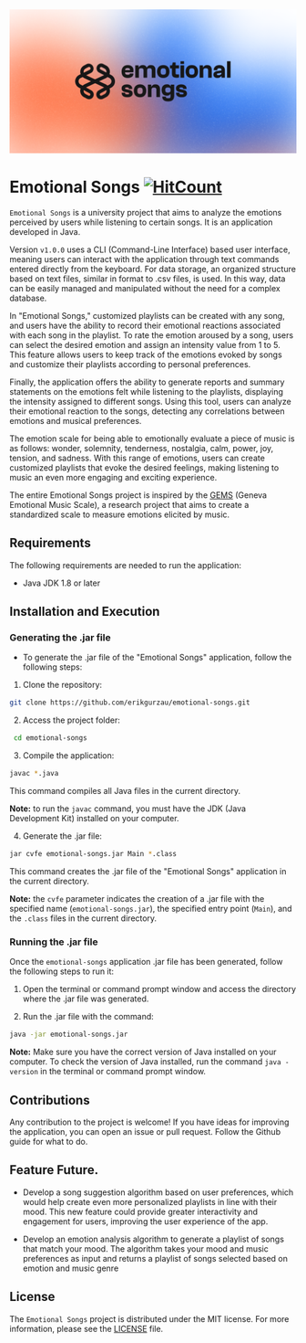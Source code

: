 <img src=".\client-es\src\main\resources\it\uninsubria\emotionalsongs\assets\imgs\background_logo_emotional_songs.png" alt="Emotional Songs Logo"/>

# Emotional Songs [![HitCount](https://hits.dwyl.com/erikgurzau/emotional-songs.svg?style=flat-square)](http://hits.dwyl.com/erikgurzau/emotional-songs)

`Emotional Songs` is a university project that aims to analyze the emotions perceived by users while listening to certain songs. 
It is an application developed in Java.

Version `v1.0.0` uses a CLI (Command-Line Interface) based user interface, meaning users can interact with the application through text commands entered directly from the keyboard.
For data storage, an organized structure based on text files, similar in format to .csv files, is used. In this way, data can be easily managed and manipulated without the need for a complex database.

In "Emotional Songs," customized playlists can be created with any song, and users have the ability to record their emotional reactions associated with each song in the playlist. To rate the emotion aroused by a song, users can select the desired emotion and assign an intensity value from 1 to 5. This feature allows users to keep track of the emotions evoked by songs and customize their playlists according to personal preferences.

Finally, the application offers the ability to generate reports and summary statements on the emotions felt while listening to the playlists, displaying the intensity assigned to different songs. Using this tool, users can analyze their emotional reaction to the songs, detecting any correlations between emotions and musical preferences.

The emotion scale for being able to emotionally evaluate a piece of music is as follows: wonder, solemnity, tenderness, nostalgia, calm, power, joy, tension, and sadness. With this range of emotions, users can create customized playlists that evoke the desired feelings, making listening to music an even more engaging and exciting experience.

The entire Emotional Songs project is inspired by the [GEMS](https://musemap.org/resources/gems) (Geneva Emotional Music Scale), a research project that aims to create a standardized scale to measure emotions elicited by music.

## Requirements

The following requirements are needed to run the application:
- Java JDK 1.8 or later


## Installation and Execution

### Generating the .jar file

- To generate the .jar file of the "Emotional Songs" application, follow the following steps:

1. Clone the repository:
  ```sh
  git clone https://github.com/erikgurzau/emotional-songs.git
  ```
  
2. Access the project folder:
```sh
 cd emotional-songs
```

3. Compile the application:
```sh
javac *.java
```
This command compiles all Java files in the current directory.

**Note:** to run the `javac` command, you must have the JDK (Java Development Kit) installed on your computer.

4. Generate the .jar file:
```sh
jar cvfe emotional-songs.jar Main *.class
```
This command creates the .jar file of the "Emotional Songs" application in the current directory.

**Note:** the `cvfe` parameter indicates the creation of a .jar file with the specified name (`emotional-songs.jar`), the specified entry point (`Main`), and the `.class` files in the current directory.

### Running the .jar file

Once the `emotional-songs` application .jar file has been generated, follow the following steps to run it:

1. Open the terminal or command prompt window and access the directory where the .jar file was generated.

2. Run the .jar file with the command:
```sh
java -jar emotional-songs.jar
```
**Note:** Make sure you have the correct version of Java installed on your computer. To check the version of Java installed, run the command `java -version` in the terminal or command prompt window.


## Contributions

Any contribution to the project is welcome! If you have ideas for improving the application, you can open an issue or pull request. Follow the Github guide for what to do.


## Feature Future.

- Develop a song suggestion algorithm based on user preferences, which would help create even more personalized playlists in line with their mood. This new feature could provide greater interactivity and engagement for users, improving the user experience of the app. 

- Develop an emotion analysis algorithm to generate a playlist of songs that match your mood. The algorithm takes your mood and music preferences as input and returns a playlist of songs selected based on emotion and music genre


## License

The `Emotional Songs` project is distributed under the MIT license. For more information, please see the [LICENSE](LICENSE) file.
